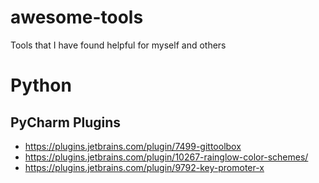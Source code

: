 # awesome-tools
Tools that I have found helpful for myself and others

# Python

## PyCharm Plugins

 - https://plugins.jetbrains.com/plugin/7499-gittoolbox
 - https://plugins.jetbrains.com/plugin/10267-rainglow-color-schemes/
 - https://plugins.jetbrains.com/plugin/9792-key-promoter-x
